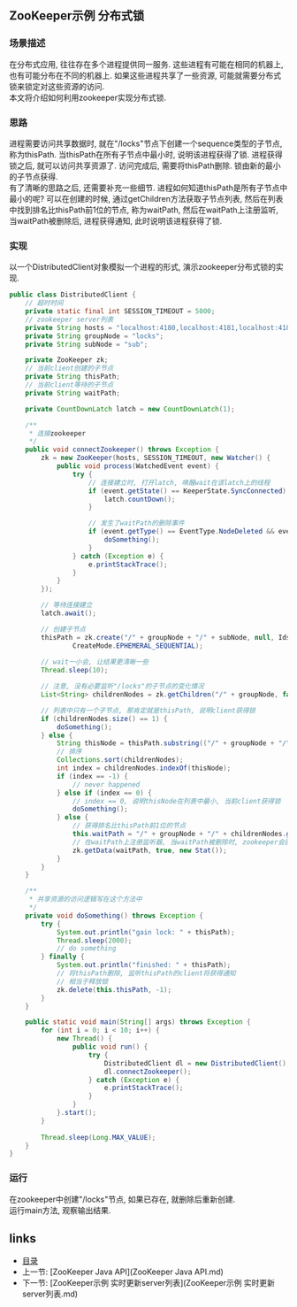 ZooKeeper示例 分布式锁
----

### 场景描述
在分布式应用, 往往存在多个进程提供同一服务. 这些进程有可能在相同的机器上, 也有可能分布在不同的机器上. 如果这些进程共享了一些资源, 可能就需要分布式锁来锁定对这些资源的访问.  
本文将介绍如何利用zookeeper实现分布式锁.

### 思路
进程需要访问共享数据时, 就在"/locks"节点下创建一个sequence类型的子节点, 称为thisPath. 当thisPath在所有子节点中最小时, 说明该进程获得了锁. 进程获得锁之后, 就可以访问共享资源了. 访问完成后, 需要将thisPath删除. 锁由新的最小的子节点获得.  
有了清晰的思路之后, 还需要补充一些细节. 进程如何知道thisPath是所有子节点中最小的呢? 可以在创建的时候, 通过getChildren方法获取子节点列表, 然后在列表中找到排名比thisPath前1位的节点, 称为waitPath, 然后在waitPath上注册监听, 当waitPath被删除后, 进程获得通知, 此时说明该进程获得了锁.

### 实现
以一个DistributedClient对象模拟一个进程的形式, 演示zookeeper分布式锁的实现.

```java
public class DistributedClient {
	// 超时时间
	private static final int SESSION_TIMEOUT = 5000;
	// zookeeper server列表
	private String hosts = "localhost:4180,localhost:4181,localhost:4182";
	private String groupNode = "locks";
	private String subNode = "sub";

	private ZooKeeper zk;
	// 当前client创建的子节点
	private String thisPath;
	// 当前client等待的子节点
	private String waitPath;

	private CountDownLatch latch = new CountDownLatch(1);

	/**
	 * 连接zookeeper
	 */
	public void connectZookeeper() throws Exception {
		zk = new ZooKeeper(hosts, SESSION_TIMEOUT, new Watcher() {
			public void process(WatchedEvent event) {
				try {
					// 连接建立时, 打开latch, 唤醒wait在该latch上的线程
					if (event.getState() == KeeperState.SyncConnected) {
						latch.countDown();
					}

					// 发生了waitPath的删除事件
					if (event.getType() == EventType.NodeDeleted && event.getPath().equals(waitPath)) {
						doSomething();
					}
				} catch (Exception e) {
					e.printStackTrace();
				}
			}
		});

		// 等待连接建立
		latch.await();

		// 创建子节点
		thisPath = zk.create("/" + groupNode + "/" + subNode, null, Ids.OPEN_ACL_UNSAFE,
				CreateMode.EPHEMERAL_SEQUENTIAL);
		
		// wait一小会, 让结果更清晰一些
		Thread.sleep(10);

		// 注意, 没有必要监听"/locks"的子节点的变化情况
		List<String> childrenNodes = zk.getChildren("/" + groupNode, false);

		// 列表中只有一个子节点, 那肯定就是thisPath, 说明client获得锁
		if (childrenNodes.size() == 1) {
			doSomething();
		} else {
			String thisNode = thisPath.substring(("/" + groupNode + "/").length());
			// 排序
			Collections.sort(childrenNodes);
			int index = childrenNodes.indexOf(thisNode);
			if (index == -1) {
				// never happened
			} else if (index == 0) {
				// index == 0, 说明thisNode在列表中最小, 当前client获得锁
				doSomething();
			} else {
				// 获得排名比thisPath前1位的节点
				this.waitPath = "/" + groupNode + "/" + childrenNodes.get(index - 1);
				// 在waitPath上注册监听器, 当waitPath被删除时, zookeeper会回调监听器的process方法
				zk.getData(waitPath, true, new Stat());
			}
		}
	}

	/**
	 * 共享资源的访问逻辑写在这个方法中
	 */
	private void doSomething() throws Exception {
		try {
			System.out.println("gain lock: " + thisPath);
			Thread.sleep(2000);
			// do something
		} finally {
			System.out.println("finished: " + thisPath);
			// 将thisPath删除, 监听thisPath的client将获得通知
			// 相当于释放锁
			zk.delete(this.thisPath, -1);
		}
	}

	public static void main(String[] args) throws Exception {
		for (int i = 0; i < 10; i++) {
			new Thread() {
				public void run() {
					try {
						DistributedClient dl = new DistributedClient();
						dl.connectZookeeper();
					} catch (Exception e) {
						e.printStackTrace();
					}
				}
			}.start();
		}
		
		Thread.sleep(Long.MAX_VALUE);
	}
}
```

### 运行
在zookeeper中创建"/locks"节点, 如果已存在, 就删除后重新创建.  
运行main方法, 观察输出结果.


links
-----
+ [目录](../zookeeper)
+ 上一节: [ZooKeeper Java API](ZooKeeper Java API.md)
+ 下一节: [ZooKeeper示例 实时更新server列表](ZooKeeper示例 实时更新server列表.md)
